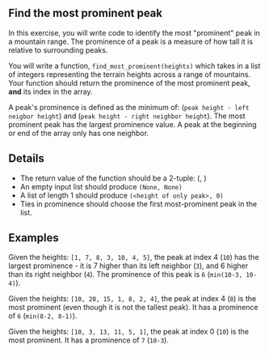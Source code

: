 ## Find the most prominent peak

In this exercise, you will write code to identify the most "prominent" peak in a mountain range. The prominence of a peak is a measure of how tall it is relative to surrounding peaks.

You will write a function, `find_most_prominent(heights)` which takes in a list of integers representing the terrain heights across a range of mountains. Your function should return the prominence of the most prominent peak, **and** its index in the array. 

A peak's prominence is defined as the minimum of: (`peak height - left neigbor height`) and (`peak height - right neighbor height`). The most prominent peak has the largest prominence value. A peak at the beginning or end of the array only has one neighbor.

## Details

* The return value of the function should be a 2-tuple: (<prominence>, <index>)
* An empty input list should produce `(None, None)`
* A list of length 1 should produce `(<height of only peak>, 0)`
* Ties in prominence should choose the first most-prominent peak in the list.

## Examples

Given the heights: `[1, 7, 8, 3, 10, 4, 5]`, the peak at index 4 (`10`) has the largest prominence - it is 7 higher than its left neighbor (`3`), and 6 higher than its right neighbor (`4`). The prominence of this peak is `6` (`min(10-3, 10-4)`).

Given the heights: `[10, 20, 15, 1, 8, 2, 4]`, the peak at index 4 (`8`) is the most prominent (even though it is not the tallest peak). It has a prominence of `6` (`min(8-2, 8-1)`).

Given the heights: `[10, 3, 13, 11, 5, 1]`, the peak at index 0 (`10`) is the most prominent. It has a prominence of `7` (`10-3`).